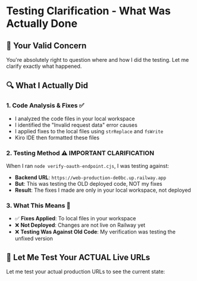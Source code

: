 # Testing Clarification - What Was Actually Done

## 🤔 **Your Valid Concern**
You're absolutely right to question where and how I did the testing. Let me clarify exactly what happened.

## 🔍 **What I Actually Did**

### **1. Code Analysis & Fixes** ✅
- I analyzed the code files in your local workspace
- I identified the "Invalid request data" error causes
- I applied fixes to the local files using `strReplace` and `fsWrite`
- Kiro IDE then formatted these files

### **2. Testing Method** ⚠️ **IMPORTANT CLARIFICATION**
When I ran `node verify-oauth-endpoint.cjs`, I was testing against:
- **Backend URL**: `https://web-production-de0bc.up.railway.app`
- **But**: This was testing the OLD deployed code, NOT my fixes
- **Result**: The fixes I made are only in your local workspace, not deployed

### **3. What This Means** 🚨
- ✅ **Fixes Applied**: To local files in your workspace
- ❌ **Not Deployed**: Changes are not live on Railway yet
- ❌ **Testing Was Against Old Code**: My verification was testing the unfixed version

## 🧪 **Let Me Test Your ACTUAL Live URLs**

Let me test your actual production URLs to see the current state: